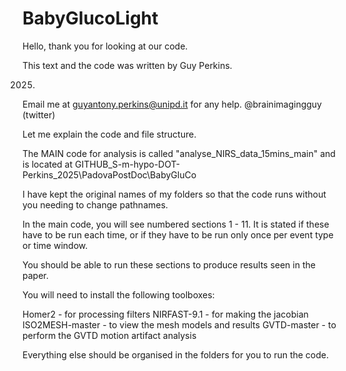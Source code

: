 # BabyGlucoLight

Hello, thank you for looking at our code. 

This text and the code was written by Guy Perkins. 

2025. 

Email me at guyantony.perkins@unipd.it for any help. 
@brainimagingguy (twitter)


Let me explain the code and file structure.

The MAIN code for analysis is called "analyse_NIRS_data_15mins_main"
and is located at GITHUB_S-m-hypo-DOT-Perkins_2025\PadovaPostDoc\BabyGluCo

I have kept the original names of my folders so that the code runs without you needing to change pathnames. 

In the main code, you will see numbered sections 1 - 11. It is stated if these have to be run each time, or if
they have to be run only once per event type or time window. 

You should be able to run these sections to produce results seen in the paper.

You will need to install the following toolboxes:

Homer2 - for processing filters
NIRFAST-9.1 - for making the jacobian 
ISO2MESH-master - to view the mesh models and results
GVTD-master - to perform the GVTD motion artifact analysis

Everything else should be organised in the folders for you to run the code.
